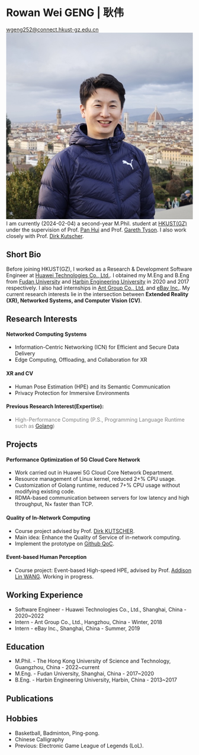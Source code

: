 
# **Rowan Wei GENG | 耿伟**

<div>
    <div style="float:left">
        <a href="mailto:wgeng252@connect.hkust-gz.edu.cn">wgeng252@connect.hkust-gz.edu.cn</a><br>
        <a href="https://orcid.org/0000-0001-5970-3550"><i class="fab fa-orcid"></i></a>
        <!-- <a href="mailto:rowan.gw@outlook.com">rowan.gw (at) outlook (dot) com</a><br> -->
        <a href="https://github.com/vigeng"><i class="fa fa-github"> </i></a>
        <a href="https://scholar.google.com/citations?user=UVQKfU4AAAAJ&hl=en"><i class="fa fa-google"> </i></a>
        <a href="https://orcid.org/0000-0001-5970-3550"><i class="fas fa-id-badge"> </i></a>
        <a href="https://www.linkedin.com/in/rowangw/"><i class="fa fa-linkedin" aria-hidden="true"></i></a>
        <a href="https://twitter.com/Rowan_GW"><i class="fa fa-twitter"></i></a>
        <!-- <a href="https://orcid.org/0000-0001-5970-3550"><img src="figures/orcid.png" alt="ORCID" style="width: 20px; height: 20px;"></a><br> -->
    </div>
    <div style="float:right">
        <!-- img class defined in extra.css file -->
        <img class ="profile-photo-ellipse" src="/figures/2024florence.jpeg">
    </div>
</div><br><br>

I am currently (2024-02-04) a second-year M.Phil. student at [HKUST(GZ)](https://www.hkust-gz.edu.cn) under the supervision of Prof. [Pan Hui](https://panhui.people.ust.hk/index.html) and Prof. [Gareth Tyson](http://www.eecs.qmul.ac.uk/~tysong/). I also work closely with Prof. [Dirk Kutscher](https://dirk-kutscher.info).  

<!-- **I am expected to graduate by 1 July 2024. I am actively looking for PhD positions and hoping to start from Fall 2024.** -->

## **Short Bio**

Before joining HKUST(GZ), I worked as a Research & Development Software Engineer at [Huawei Technologies Co., Ltd.](https://www.huawei.com). I obtained my M.Eng and B.Eng from [Fudan University](https://www.fudan.edu.cn/en/) and [Harbin Engineering University](https://english.hrbeu.edu.cn) in 2020 and 2017 respectively. I also had internships in [Ant Group Co., Ltd.](https://www.antgroup.com) and [eBay Inc.](https://www.ebay.com). My current research interests lie in the intersection between **Extended Reality (XR), Networked Systems, and Computer Vision (CV)**.

## **Research Interests**

<!-- - Human Pose Estimation (P.S., with the help of xxx) -->
<!-- - Privacy Protection for Extended Reality (XR) (P.S., with the help of Multi-Modality DL methods) -->
<!-- - Novel Sensor Perception and Communication (e.g., semantic detection and communication) -->

#### Networked Computing Systems

  - Information-Centric Networking (ICN) for Efficient and Secure Data Delivery
  - Edge Computing, Offloading, and Collaboration for XR

#### XR and CV

  - Human Pose Estimation (HPE) and its Semantic Communication
  - Privacy Protection for Immersive Environments

#### Previous Research Interest(Expertise):

  - <span style="color: gray;"> High-Performance Computing (P.S., Programming Language Runtime such as [Golang](https://github.com/golang/go)) </span>

## **Projects**

#### Performance Optimization of 5G Cloud Core Network

- Work carried out in Huawei 5G Cloud Core Network Department.
- Resource management of Linux kernel, reduced 2+% CPU usage.
- Customization of Golang runtime, reduced 7+% CPU usage without modifying existing code.
- RDMA-based communication between servers for low latency and high throughput, N× faster than TCP.

#### Quality of In-Network Computing

- Course project advised by Prof. [Dirk KUTSCHER]((https://dirk-kutscher.info)).
- Main idea: Enhance the Quality of Service of in-network computing.
- Implement the prototype on [Github QoC](https://github.com/ViGeng/qoc).

#### Event-based Human Perception

- Course project: Event-based High-speed HPE, advised by Prof. [Addison Lin WANG](https://vlislab22.github.io/vlislab/linwang.html). Working in progress.

## **Working Experience**

- Software Engineer - Huawei Technologies Co., Ltd., Shanghai, China - 2020~2022
- Intern - Ant Group Co., Ltd., Hangzhou, China - Winter, 2018
- Intern - eBay Inc., Shanghai, China - Summer, 2019

## **Education**

- M.Phil. - The Hong Kong University of Science and Technology, Guangzhou, China - 2022~current
- M.Eng. - Fudan University, Shanghai, China - 2017~2020
- B.Eng. - Harbin Engineering University, Harbin, China - 2013~2017

<!-- ##<small>Funding and awards</small> -->
<!-- - Red Bird Scholarship, 2022-2024, HKUST(GZ) -->

## **Publications**

<script defer src="https://bibbase.org/show?bib=https%3A%2F%2Fapi.zotero.org%2Fusers%2F8491953%2Fcollections%2FN8V49QLV%2Fitems%3Fkey%3DxUVOP2vkB66zdwZwhYwWtVIk%26format%3Dbibtex%26limit%3D100&jsonp=1"></script>

<!-- <script defer src="https://bibbase.org/show?bib=https%3A%2F%2Fapi.zotero.org%2Fusers%2F8491953%2Fcollections%2FN8V49QLV%2Fitems%3Fkey%3DxUVOP2vkB66zdwZwhYwWtVIk%26format%3Dbibtex%26limit%3D100&amp;jsonp=1"></script> -->




## **Hobbies**

- Basketball, Badminton, Ping-pong.
- Chinese Calligraphy
- Previous: Electronic Game League of Legends (LoL).
